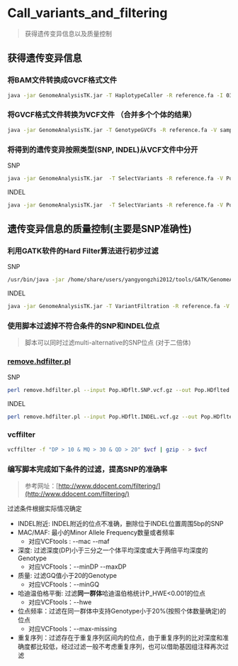 # Call_variants_and_filtering

> 获得遗传变异信息以及质量控制

## 获得遗传变异信息

### 将BAM文件转换成GVCF格式文件

```sh
java -jar GenomeAnalysisTK.jar -T HaplotypeCaller -R reference.fa -I 03.realign/sample.realn.bam -nct 15 -ERC GVCF -o 01.gvcf/sample.gvcf.gz -variant_index_type LINEAR -variant_index_parameter 128000
```

### 将GVCF格式文件转换为VCF文件 （合并多个个体的结果）

```sh
java -jar GenomeAnalysisTK.jar -T GenotypeGVCFs -R reference.fa -V sample1.gvcf.gz -V sample2.gvcf.gz -V (...) -o Pop.vcf.gz
```

### 将得到的遗传变异按照类型(SNP, INDEL)从VCF文件中分开

SNP

```sh
java -jar GenomeAnalysisTK.jar  -T SelectVariants -R reference.fa -V Pop.vcf.gz -selectType SNP -o Pop.SNP.vcf.gz
```

INDEL

```sh
java -jar GenomeAnalysisTK.jar  -T SelectVariants -R reference.fa -V Pop.vcf.gz -selectType INDEL -o Pop.INDEL.vcf.gz
```

## 遗传变异信息的质量控制(主要是SNP准确性)

### 利用GATK软件的Hard Filter算法进行初步过滤

SNP

```sh
/usr/bin/java -jar /home/share/users/yangyongzhi2012/tools/GATK/GenomeAnalysisTK.jar -T VariantFiltration -R reference.fa -V Pop.SNP.vcf.gz  --filterExpression "QD < 2.0 || FS > 60.0 || MQ < 40.0 || MQRankSum < -12.5 || ReadPosRankSum < -8.0"  --filterName "my_snp_filter" -o Pop.HDflt.SNP.vcf.gz
```

INDEL

```sh
java -jar GenomeAnalysisTK.jar -T VariantFiltration -R reference.fa -V Pop.INDEL.vcf.gz --filterExpression "QD < 2.0 || FS > 200.0 || ReadPosRankSum < -20.0" --filterName "my_indel_filter" -o Pop.HDflt.INDEL.vcf.gz
```

### 使用脚本过滤掉不符合条件的SNP和INDEL位点

> 脚本可以同时过滤multi-alternative的SNP位点 (对于二倍体)

### [remove.hdfilter.pl](https://github.com/shangshanzhizhe/Work_flow_of_population_genetics/blob/master/Scripts/remove.hdfilter.pl)

SNP

```sh
perl remove.hdfilter.pl --input Pop.HDflt.SNP.vcf.gz --out Pop.HDflted.SNP.vcf.gz --type SNP --marker my_snp_filter
```

INDEL

```sh
perl remove.hdfilter.pl --input Pop.HDflt.INDEL.vcf.gz --out Pop.HDflted.INDEL.vcf.gz --type INDEL --marker my_indel_filter
```

### vcffilter

```sh
vcffilter -f "DP > 10 & MQ > 30 & QD > 20" $vcf | gzip - > $vcf
```

### 编写脚本完成如下条件的过滤，提高SNP的准确率

> 参考网址：[http://www.ddocent.com/filtering/](http://www.ddocent.com/filtering/)

过滤条件根据实际情况确定

- INDEL附近: INDEL附近的位点不准确，删除位于INDEL位置周围5bp的SNP
- MAC/MAF: 最小的Minor Allele Frequency数量或者频率
  - 对应VCFtools : --mac --maf
- 深度: 过滤深度(DP)小于三分之一个体平均深度或大于两倍平均深度的Genotype
  - 对应VCFtools：--minDP --maxDP
- 质量: 过滤GQ值小于20的Genotype
  - 对应VCFtools：--minGQ
- 哈迪温伯格平衡: 过滤**同一群体**哈迪温伯格统计P_HWE<0.001的位点
  - 对应VCFtools：--hwe
- 位点频率：过滤在同一群体中支持Genotype小于20%(按照个体数量确定)的位点
  - 对应VCFtools：--max-missing
- 重复序列：过滤存在于重复序列区间内的位点，由于重复序列的比对深度和准确度都比较低，经过过滤一般不考虑重复序列，也可以借助基因组注释再次过滤